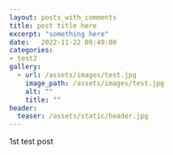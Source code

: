 ```yaml
---
layout: posts_with_comments
title: post title here
excerpt: "something here"    
date:   2022-11-22 09:49:00
categories:
- test2
gallery:
  - url: /assets/images/test.jpg
    image_path: /assets/images/test.jpg
    alt: ""
    title: ""
header:
  teaser: /assets/static/header.jpg 
---
```


1st test post
